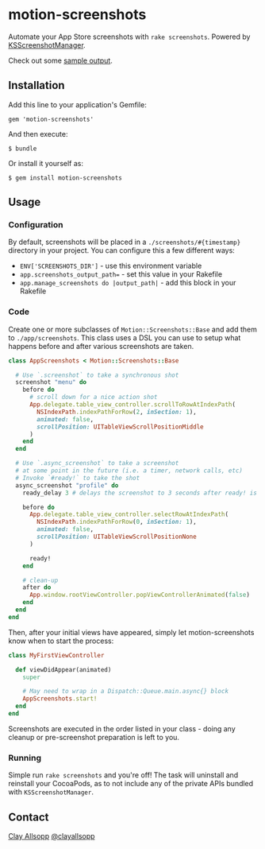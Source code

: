 # motion-screenshots

Automate your App Store screenshots with `rake screenshots`. Powered by [KSScreenshotManager](https://github.com/ksuther/KSScreenshotManager).

Check out some [sample output](https://github.com/usepropeller/motion-screenshots/tree/master/sample/screenshots/1389485329).

## Installation

Add this line to your application's Gemfile:

    gem 'motion-screenshots'

And then execute:

    $ bundle

Or install it yourself as:

    $ gem install motion-screenshots

## Usage

### Configuration

By default, screenshots will be placed in a `./screenshots/#{timestamp}` directory in your project. You can configure this a few different ways:

- `ENV['SCREENSHOTS_DIR']` - use this environment variable
- `app.screenshots_output_path=` - set this value in your Rakefile
- `app.manage_screenshots do |output_path|` - add this block in your Rakefile

### Code

Create one or more subclasses of `Motion::Screenshots::Base` and add them to `./app/screenshots`. This class uses a DSL you can use to setup what happens before and after various screenshots are taken.

```ruby
class AppScreenshots < Motion::Screenshots::Base

  # Use `.screenshot` to take a synchronous shot
  screenshot "menu" do
    before do
      # scroll down for a nice action shot
      App.delegate.table_view_controller.scrollToRowAtIndexPath(
        NSIndexPath.indexPathForRow(2, inSection: 1),
        animated: false,
        scrollPosition: UITableViewScrollPositionMiddle
      )
    end
  end

  # Use `.async_screenshot` to take a screenshot
  # at some point in the future (i.e. a timer, network calls, etc)
  # Invoke `#ready!` to take the shot
  async_screenshot "profile" do
    ready_delay 3 # delays the screenshot to 3 seconds after ready! is called

    before do
      App.delegate.table_view_controller.selectRowAtIndexPath(
        NSIndexPath.indexPathForRow(0, inSection: 1),
        animated: false,
        scrollPosition: UITableViewScrollPositionNone
      )

      ready!
    end

    # clean-up
    after do
      App.window.rootViewController.popViewControllerAnimated(false)
    end
  end
end
```

Then, after your initial views have appeared, simply let motion-screenshots know when to start the process:

```ruby
class MyFirstViewController

  def viewDidAppear(animated)
    super

    # May need to wrap in a Dispatch::Queue.main.async{} block
    AppScreenshots.start!
  end
end
```

Screenshots are executed in the order listed in your class - doing any cleanup or pre-screenshot preparation is left to you.

### Running

Simple run `rake screenshots` and you're off! The task will uninstall and reinstall your CocoaPods, as to not include any of the private APIs bundled with `KSScreenshotManager`.

## Contact

[Clay Allsopp](http://clayallsopp.com/)
[@clayallsopp](https://twitter.com/clayallsopp)
